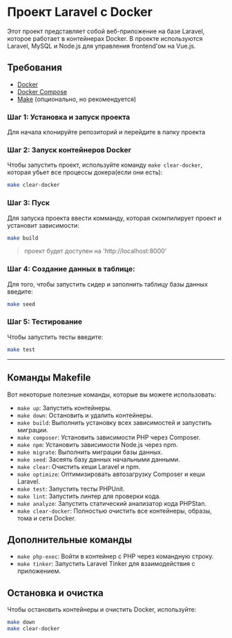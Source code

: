 
# Проект Laravel с Docker

Этот проект представляет собой веб-приложение на базе Laravel, которое работает в контейнерах Docker. В проекте используются Laravel, MySQL и Node.js для управления frontend'ом на Vue.js.

## Требования

- [Docker](https://www.docker.com/get-started)
- [Docker Compose](https://docs.docker.com/compose/install/)
- [Make](https://www.gnu.org/software/make/) (опционально, но рекомендуется)

### Шаг 1: Установка и запуск проекта

Для начала клонируйте репозиторий и перейдите в папку проекта

### Шаг 2: Запуск контейнеров Docker

Чтобы запустить проект, используйте команду `make clear-docker`, которая убьет все процессы докера(если они есть):

```bash
make clear-docker
```

### Шаг 3: Пуск

Для запуска проекта ввести комманду, которая скомпилирует проект и установит зависимости:

```bash
make build
```
> проект будет доступен на 'http://localhost:8000'

### Шаг 4: Создание данных в таблице:

Для того, чтобы запустить сидер и заполнить таблицу базы данных введите:

```bash
make seed
```

### Шаг 5: Тестирование

Чтобы запустить тесты введите:

```bash
make test
```

------

## Команды Makefile

Вот некоторые полезные команды, которые вы можете использовать:

- `make up`: Запустить контейнеры.
- `make down`: Остановить и удалить контейнеры.
- `make build`: Выполнить установку всех зависимостей и запустить миграции.
- `make composer`: Установить зависимости PHP через Composer.
- `make npm`: Установить зависимости Node.js через npm.
- `make migrate`: Выполнить миграции базы данных.
- `make seed`: Засеять базу данных начальными данными.
- `make clear`: Очистить кеши Laravel и npm.
- `make optimize`: Оптимизировать автозагрузку Composer и кеши Laravel.
- `make test`: Запустить тесты PHPUnit.
- `make lint`: Запустить линтер для проверки кода.
- `make analyze`: Запустить статический анализатор кода PHPStan.
- `make clear-docker`: Полностью очистить все контейнеры, образы, тома и сети Docker.

## Дополнительные команды

- `make php-exec`: Войти в контейнер с PHP через командную строку.
- `make tinker`: Запустить Laravel Tinker для взаимодействия с приложением.

## Остановка и очистка

Чтобы остановить контейнеры и очистить Docker, используйте:

```bash
make down
make clear-docker
```
